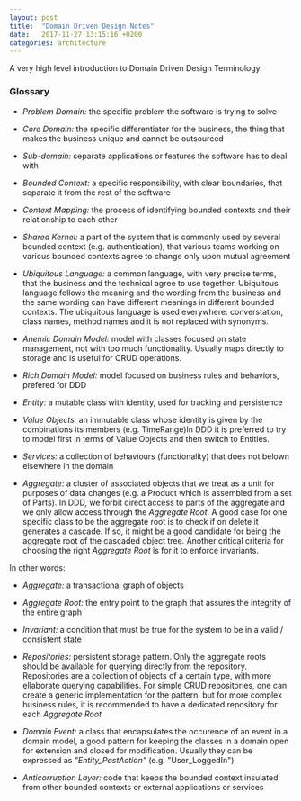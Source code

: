 ```yaml
---
layout: post
title:  "Domain Driven Design Notes"
date:   2017-11-27 13:15:16 +0200
categories: architecture
---
```

A very high level introduction to Domain Driven Design Terminology.

### Glossary

- *Problem Domain:* the specific problem the software is trying to solve

- *Core Domain:* the specific differentiator for the business, the thing that makes the business unique and cannot be outsourced

- *Sub-domain:* separate applications or features the software has to deal with

- *Bounded Context:* a specific responsibility, with clear boundaries, that separate it from the rest of the software

- *Context Mapping:* the process of identifying bounded contexts and their relationship to each other

- *Shared Kernel:* a part of the system that is commonly used by several bounded context (e.g. authentication), that various teams working on various bounded contexts agree to change only upon mutual agreement

- *Ubiquitous Language:* a common language, with very precise terms, that the business and the technical agree to use together. Ubiquitous language follows the meaning and the wording from the business and the same wording can have different meanings in different bounded contexts. The ubiquitous language is used everywhere: converstation, class names, method names and it is not replaced with synonyms.

- *Anemic Domain Model:* model with classes focused on state management, not with too much functionality. Usually maps directly to storage and is useful for CRUD operations.

- *Rich Domain Model:* model focused on business rules and behaviors, prefered for DDD

- *Entity:* a mutable class with identity, used for tracking and persistence

- *Value Objects:* an immutable class whose identity is given by the combinations its members (e.g. TimeRange)In DDD it is preferred to try to model first in terms of Value Objects and then switch to Entities. 

- *Services:* a collection of behaviours (functionality) that does not belown elsewhere in the domain

- *Aggregate:* a cluster of associated objects that we treat as a unit for purposes of data changes (e.g. a Product which is assembled from a set of Parts). In DDD, we forbit direct access to parts of the aggregate and we only allow access through the *Aggregate Root*. A good case for one specific class to be the aggregate root is to check if on delete it generates a cascade. If so, it might be a good candidate for being the aggregate root of the cascaded object tree. Another critical criteria for choosing the right *Aggregate Root* is for it to enforce invariants. 

In other words:

- *Aggregate:* a transactional graph of objects

- *Aggregate Root:* the entry point to the graph that assures the integrity of the entire graph

- *Invariant:* a condition that must be true for the system to be in a valid / consistent state

- *Repositories:* persistent storage pattern. Only the aggregate roots should be available for querying directly from the repository. Repositories are a collection of objects of a certain type, with more ellaborate querying capabilities. For simple CRUD repositories, one can create a generic implementation for the pattern, but for more complex business rules, it is recommended to have a dedicated repository for each *Aggregate Root*

- *Domain Event:* a class that encapsulates the occurence of an event in a domain model, a good pattern for keeping the classes in a domain open for extension and closed for modification. Usually they can be expressed as *"Entity_PastAction"* (e.g. "User_LoggedIn")

- *Anticorruption Layer:* code that keeps the bounded context insulated from other bounded contexts or external applications or services









